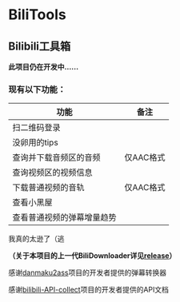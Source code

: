 # BiliTools

## Bilibili工具箱

**此项目仍在开发中……**

### 现有以下功能：

功能 | 备注
------------ | -------------
扫二维码登录 | 
没卵用的tips | 
查询并下载音频区的音频 | 仅AAC格式
查询视频区的视频信息 | 
下载普通视频的音轨 | 仅AAC格式
查看小黑屋 | 
查看普通视频的弹幕增量趋势 | 

我真的太逊了（逃

**（关于本项目的上一代BiliDownloader详见[release](https://github.com/NingmengLemon/BiliTools/releases/tag/v.1.0.3)）**

感谢[danmaku2ass](https://github.com/m13253/danmaku2ass)项目的开发者提供的弹幕转换器

感谢[bilibili-API-collect](https://github.com/SocialSisterYi/bilibili-API-collect)项目的开发者提供的API文档
